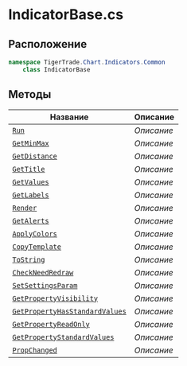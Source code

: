 
# IndicatorBase.cs
## Расположение
```csharp
namespace TigerTrade.Chart.Indicators.Common  
    class IndicatorBase
```

## Методы
| Название | Описание |
| --- | --- |
| [`Run`](./metody/Run.md) | *Описание* |
| [`GetMinMax`](./metody/GetMinMax.md) | *Описание* |
| [`GetDistance`](./metody/GetDistance.md) | *Описание* |
| [`GetTitle`](./metody/GetTitle.md) | *Описание* |
| [`GetValues`](./metody/GetValues.md) | *Описание* |
| [`GetLabels`](./metody/GetLabels.md) | *Описание* |
| [`Render`](./metody/Render.md) | *Описание* |
| [`GetAlerts`](./metody/GetAlerts.md) | *Описание* |
| [`ApplyColors`](./metody/ApplyColors.md) | *Описание* |
| [`CopyTemplate`](./metody/CopyTemplate.md) | *Описание* |
| [`ToString`](./metody/ToString.md) | *Описание* |
| [`CheckNeedRedraw`](./metody/CheckNeedRedraw.md) | *Описание* |
| [`SetSettingsParam`](./metody/SetSettingsParam.md) | *Описание* |
| [`GetPropertyVisibility`](./metody/GetPropertyVisibility.md) | *Описание* |
| [`GetPropertyHasStandardValues`](./metody/GetPropertyHasStandardValues.md) | *Описание* |
| [`GetPropertyReadOnly`](./metody/GetPropertyReadOnly.md) | *Описание* |
| [`GetPropertyStandardValues`](./metody/GetPropertyStandardValues.md) | *Описание* |
| [`PropChanged`](./metody/PropChanged.md) | *Описание* |
